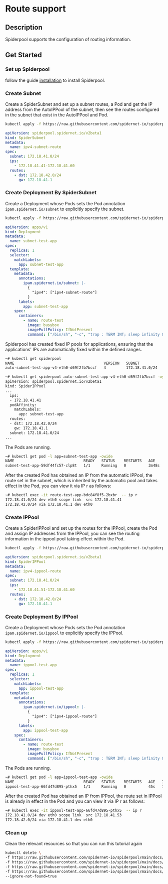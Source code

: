 # Route support 

## Description

Spiderpool supports the configuration of routing information.

## Get Started

### Set up Spiderpool

follow the guide [installation](./get-started-macvlan.md) to install Spiderpool.

### Create Subnet

Create a SpiderSubnet and set up a subnet routes, a Pod and get the IP address from the AutoIPPool of the subnet, then see the routes configured in the subnet that exist in the AutoIPPool and Pod.

```bash
kubectl apply -f https://raw.githubusercontent.com/spidernet-io/spiderpool/main/docs/example/route/subnet-route.yaml
```

```yaml
apiVersion: spiderpool.spidernet.io/v2beta1
kind: SpiderSubnet
metadata:
  name: ipv4-subnet-route
spec:
  subnet: 172.18.41.0/24
  ips:
    - 172.18.41.41-172.18.41.60
  routes:
    - dst: 172.18.42.0/24
      gw: 172.18.41.1
```

### Create Deployment By SpiderSubnet

Create a Deployment whose Pods sets the Pod annotation `ipam.spidernet.io/subnet` to explicitly specify the subnet.

```bash
kubectl apply -f https://raw.githubusercontent.com/spidernet-io/spiderpool/main/docs/example/route/subnet-route-deploy.yaml
```

```yaml
apiVersion: apps/v1
kind: Deployment
metadata:
  name: subnet-test-app
spec:
  replicas: 1
  selector:
    matchLabels:
      app: subnet-test-app
  template:
    metadata:
      annotations:
        ipam.spidernet.io/subnet: |-
          {
            "ipv4": ["ipv4-subnet-route"]
          }
      labels:
        app: subnet-test-app
    spec:
      containers:
        - name: route-test
          image: busybox
          imagePullPolicy: IfNotPresent
          command: ["/bin/sh", "-c", "trap : TERM INT; sleep infinity & wait"]
```

Spiderpool has created fixed IP pools for applications, ensuring that the applications' IPs are automatically fixed within the defined ranges.

```bash
~# kubectl get spiderpool
NAME                                        VERSION   SUBNET           ALLOCATED-IP-COUNT   TOTAL-IP-COUNT   DEFAULT   DISABLE
auto-subnet-test-app-v4-eth0-d69f2fb7bccf   4         172.18.41.0/24   1                    1                false     false

~# kubectl get spiderpool auto-subnet-test-app-v4-eth0-d69f2fb7bccf -oyaml
apiVersion: spiderpool.spidernet.io/v2beta1
kind: SpiderIPPool
...
  ips:
  - 172.18.41.41
  podAffinity:
    matchLabels:
      app: subnet-test-app
  routes:
  - dst: 172.18.42.0/24
    gw: 172.18.41.1
  subnet: 172.18.41.0/24
...
```

The Pods are running.

```bash
~# kubectl get pod -l app=subnet-test-app -owide
NAME                               READY   STATUS    RESTARTS   AGE     IP             NODE            NOMINATED NODE   READINESS GATES
subnet-test-app-59df44fc57-clp8t   1/1     Running   0          3m48s   172.18.41.41   spider-worker   <none>           <none>
```

After the created Pod has obtained an IP from the automatic IPPool, the route set in the subnet, which is inherited by the automatic pool and takes effect in the Pod, you can view it via IP r as follows:

```bash
~# kubectl exec -it route-test-app-bdc84f8f5-2bxbr  -- ip r
172.18.41.0/24 dev eth0 scope link  src 172.18.41.41 
172.18.42.0/24 via 172.18.41.1 dev eth0 
```

### Create IPPool

Create a SpiderIPPool and set up the routes for the IPPool, create the Pod and assign IP addresses from the IPPool, you can see the routing information in the ippool pool taking effect within the Pod.

```bash
kubectl apply -f https://raw.githubusercontent.com/spidernet-io/spiderpool/main/docs/example/route/ippool-route.yaml
```

```yaml
apiVersion: spiderpool.spidernet.io/v2beta1
kind: SpiderIPPool
metadata:
  name: ipv4-ippool-route
spec:
  subnet: 172.18.41.0/24
  ips:
    - 172.18.41.51-172.18.41.60
  routes:
    - dst: 172.18.42.0/24
      gw: 172.18.41.1
```

### Create Deployment By IPPool

Create a Deployment whose Pods sets the Pod annotation `ipam.spidernet.io/ippool` to  explicitly specify the IPPool.

```bash
kubectl apply -f https://raw.githubusercontent.com/spidernet-io/spiderpool/main/docs/example/route/ippool-route-deploy.yaml
```

```yaml
apiVersion: apps/v1
kind: Deployment
metadata:
  name: ippool-test-app
spec:
  replicas: 1
  selector:
    matchLabels:
      app: ippool-test-app
  template:
    metadata:
      annotations:
        ipam.spidernet.io/ippool: |-
          {
            "ipv4": ["ipv4-ippool-route"]
          }
      labels:
        app: ippool-test-app
    spec:
      containers:
        - name: route-test
          image: busybox
          imagePullPolicy: IfNotPresent
          command: ["/bin/sh", "-c", "trap : TERM INT; sleep infinity & wait"]
```

The Pods are running.

```bash
~# kubectl get pod -l app=ippool-test-app -owide
NAME                               READY   STATUS    RESTARTS   AGE   IP             NODE            NOMINATED NODE   READINESS GATES
ippool-test-app-66fd47d895-pthx5   1/1     Running   0          45s   172.18.41.53   spider-worker   <none>           <none>
```

After the created Pod has obtained an IP from IPPool, the route set in IPPool is already in effect in the Pod and you can view it via IP r as follows:

```bash
~# kubectl exec -it ippool-test-app-66fd47d895-pthx5  -- ip r
172.18.41.0/24 dev eth0 scope link  src 172.18.41.53 
172.18.42.0/24 via 172.18.41.1 dev eth0 
```

### Clean up

Clean the relevant resources so that you can run this tutorial again

   ```bash
   kubectl delete \
   -f https://raw.githubusercontent.com/spidernet-io/spiderpool/main/docs/example/route/subnet-route.yaml \
   -f https://raw.githubusercontent.com/spidernet-io/spiderpool/main/docs/example/route/subnet-route-deploy.yaml \
   -f https://raw.githubusercontent.com/spidernet-io/spiderpool/main/docs/example/route/ippool-route.yaml \
   -f https://raw.githubusercontent.com/spidernet-io/spiderpool/main/docs/example/route/ippool-route-deploy.yaml \
   --ignore-not-found=true
   ```
